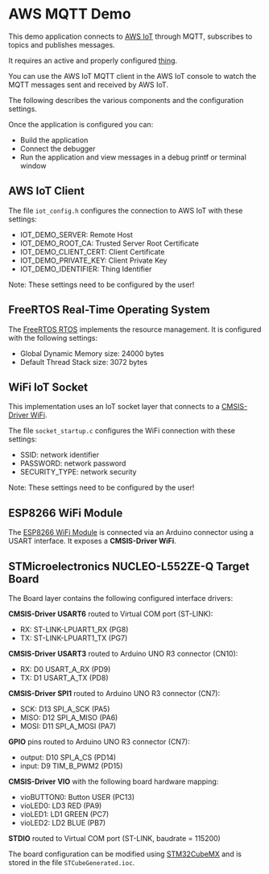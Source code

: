 AWS MQTT Demo
=============

This demo application connects to [AWS IoT](https://aws.amazon.com/iot/) 
through MQTT, subscribes to topics and publishes messages.

It requires an active and properly configured [thing](https://www2.keil.com/iot/aws).

You can use the AWS IoT MQTT client in the AWS IoT console to watch the 
MQTT messages sent and received by AWS IoT.

The following describes the various components and the configuration settings.

Once the application is configured you can:
 - Build the application
 - Connect the debugger
 - Run the application and view messages in a debug printf or terminal window


AWS IoT Client
--------------
The file `iot_config.h` configures the connection to AWS IoT with these settings:
 - IOT_DEMO_SERVER:      Remote Host
 - IOT_DEMO_ROOT_CA:     Trusted Server Root Certificate
 - IOT_DEMO_CLIENT_CERT: Client Certificate
 - IOT_DEMO_PRIVATE_KEY: Client Private Key
 - IOT_DEMO_IDENTIFIER:  Thing Identifier

Note: These settings need to be configured by the user!


FreeRTOS Real-Time Operating System
-----------------------------------
The [FreeRTOS RTOS](https://github.com/ARM-software/CMSIS-FreeRTOS) 
implements the resource management. It is configured with the following settings:

- Global Dynamic Memory size: 24000 bytes
- Default Thread Stack size: 3072 bytes


WiFi IoT Socket
---------------
This implementation uses an IoT socket layer that connects to a 
[CMSIS-Driver WiFi](https://arm-software.github.io/CMSIS_5/Driver/html/index.html).

The file `socket_startup.c` configures the WiFi connection with these settings:
 - SSID:          network identifier
 - PASSWORD:      network password
 - SECURITY_TYPE: network security

Note: These settings need to be configured by the user!


ESP8266 WiFi Module
-------------------
The [ESP8266 WiFi Module](https://www2.keil.com/iot/shields/wrl13287) 
is connected via an Arduino connector using a USART interface.
It exposes a **CMSIS-Driver WiFi**.


STMicroelectronics NUCLEO-L552ZE-Q Target Board
-----------------------------------------------
The Board layer contains the following configured interface drivers:

**CMSIS-Driver USART6** routed to Virtual COM port (ST-LINK):
 - RX: ST-LINK-LPUART1_RX (PG8)
 - TX: ST-LINK-LPUART1_TX (PG7)

**CMSIS-Driver USART3** routed to Arduino UNO R3 connector (CN10):
 - RX: D0 USART_A_RX (PD9)
 - TX: D1 USART_A_TX (PD8)

**CMSIS-Driver SPI1** routed to Arduino UNO R3 connector (CN7):
 - SCK:  D13 SPI_A_SCK (PA5)
 - MISO: D12 SPI_A_MISO (PA6)
 - MOSI: D11 SPI_A_MOSI (PA7)

**GPIO** pins routed to Arduino UNO R3 connector (CN7):
 - output: D10 SPI_A_CS (PD14)
 - input:  D9 TIM_B_PWM2 (PD15)

**CMSIS-Driver VIO** with the following board hardware mapping:
 - vioBUTTON0: Button USER (PC13)
 - vioLED0:    LD3 RED (PA9)
 - vioLED1:    LD1 GREEN (PC7)
 - vioLED2:    LD2 BLUE (PB7)

**STDIO** routed to Virtual COM port (ST-LINK, baudrate = 115200)

The board configuration can be modified using 
[STM32CubeMX](https://www.keil.com/pack/doc/STM32Cube/html/index.html) 
and is stored in the file `STCubeGenerated.ioc`.
